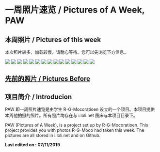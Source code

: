 # 一周照片速览 / Pictures of A Week, PAW

## 本周照片 / Pictures of this week

本次照片较多，加载较慢，请耐心等待。您可以先浏览下方信息。

![](https://r-g-mocoratioen.github.io/paw/old/2019.7.4/2019.7.4%201.JPG)
![](https://r-g-mocoratioen.github.io/paw/old/2019.7.4/2019.7.4%202.JPG)
![](https://r-g-mocoratioen.github.io/paw/old/2019.7.4/2019.7.4%203.JPG)
![](https://r-g-mocoratioen.github.io/paw/old/2019.7.4/2019.7.4%204.JPG)
![](https://r-g-mocoratioen.github.io/paw/old/2019.7.4/2019.7.4%205.jpg)
![](https://r-g-mocoratioen.github.io/paw/old/2019.7.4/2019.7.4%206.jpg)
![](https://r-g-mocoratioen.github.io/paw/old/2019.7.4/2019.7.4%207.jpg)
![](https://r-g-mocoratioen.github.io/paw/old/2019.7.4/2019.7.4%208.jpg)
![](https://r-g-mocoratioen.github.io/paw/old/2019.7.4/2019.7.4%209.jpg)
![](https://r-g-mocoratioen.github.io/paw/old/2019.7.4/2019.7.4%2010.jpg)
![](https://r-g-mocoratioen.github.io/paw/old/2019.7.4/2019.7.4%2011.jpg)
![](https://r-g-mocoratioen.github.io/paw/old/2019.7.4/2019.7.4%2012.jpg)
![](https://r-g-mocoratioen.github.io/paw/old/2019.7.4/2019.7.4%2013.jpg)
![](https://r-g-mocoratioen.github.io/paw/old/2019.7.4/2019.7.4%2014.jpg)
![](https://r-g-mocoratioen.github.io/paw/old/2019.7.4/2019.7.4%2015.jpg)

## [先前的照片 / Pictures Before](https://r-g-mocoratioen.github.io/paw/old/)

## 项目简介 / Introducion

PAW 即一周照片速览是由学生 R-G-Mocoratioen 设立的一个项目。本项目提供本周他拍摄的照片。所有照片均存在与 i.loli.net 图床与本项目目录下。

PAW (Pictures of A Week), is a project set up by R-G-Mocoratioen. This project provides you with photos R-G-Moco had taken this week. The pictures are all stored in i.loli.net and on Github.

**Last edited on : 07/11/2019**
